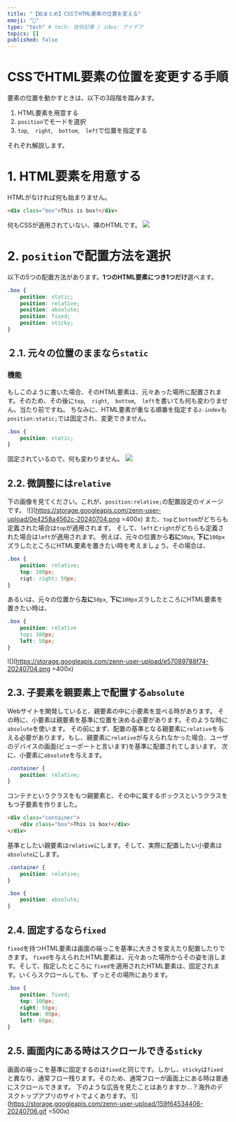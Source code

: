 ```yaml
---
title: "【総まとめ】CSSでHTML要素の位置を変える"
emoji: "💬"
type: "tech" # tech: 技術記事 / idea: アイデア
topics: []
published: false
---
```

# CSSでHTML要素の位置を変更する手順
要素の位置を動かすときは、以下の3段階を踏みます。
1. HTML要素を用意する
2. `position`でモードを選択
3. `top`,　`right`,　`bottom`,　`left`で位置を指定する

それぞれ解説します。

# 1. HTML要素を用意する
HTMLがなければ何も始まりません。
```html
<div class="box">This is box!</div>
```
何もCSSが適用されていない、裸のHTMLです。
![](https://storage.googleapis.com/zenn-user-upload/49b658413e81-20240702.png)

# 2. `position`で配置方法を選択
以下の5つの配置方法があります。**1つのHTML要素につき1つだけ**選べます。

```css
.box {
    position: static;
    position: relative;
    position: absolute;
    position: fixed;
    position: sticky;
}
```

## ２.1. 元々の位置のままなら`static`
### 機能
もしこのように書いた場合、そのHTML要素は、元々あった場所に配置されます。そのため、その後に`top`,　`right`,　`bottom`,　`left`を書いても何も変わりません。当たり前ですね。
ちなみに、HTML要素が重なる順番を指定する`z-index`も`position:static;`では固定され、変更できません。
```css
.box {
    position: static;
}
```
固定されているので、何も変わりません。
![](https://storage.googleapis.com/zenn-user-upload/49b658413e81-20240702.png)

## 2.2. 微調整には`relative`
下の画像を見てください。これが、`position:relative;`の配置設定のイメージです。
![](https://storage.googleapis.com/zenn-user-upload/0e4258a4562c-20240704.png =400x)
また、`top`と`bottom`がどちらも定義された場合は`top`が適用されます。
そして、`left`と`right`がどちらも定義された場合は`left`が適用されます。
例えば、元々の位置から**右に**`50px`, **下に**`100px`ズラしたところにHTML要素を置きたい時を考えましょう。その場合は、
```css
.box {
    position: relative;
    top: 100px;
    rigt: right: 50px;
}
```
あるいは、元々の位置から**左に**`50px`, **下に**`100px`ズラしたところにHTML要素を置きたい時は、
```css
.box {
    position: relative
    top: 100px;
    left: 50px;
}
```
![](https://storage.googleapis.com/zenn-user-upload/e57089788f74-20240704.png =400x)

## 2.3. 子要素を親要素上で配置する`absolute`
Webサイトを開発していると、親要素の中に小要素を並べる時があります。
その時に、小要素は親要素を基準に位置を決める必要があります。そのような時に`absolute`を使います。
その前にまず、配置の基準となる親要素に`relative`を与える必要があります。もし、親要素に`relative`が与えられなかった場合、ユーザのデバイスの画面(ビューポートと言います)を基準に配置されてしまいます。
次に、小要素に`absolute`を与えます。
```css
.container {
    position: relative;
}
```
コンテナというクラスをもつ親要素と、その中に属するボックスというクラスをもつ子要素を作りました。
```html
<div class="container">
    <div class="box">This is box!</div>
</div>
```
基準としたい親要素は`relative`にします。そして、実際に配置したい小要素は`absolute`にします。
```css
.container {
    position: relative;
}

.box {
    position: absolute;
}
```
## 2.4. 固定するなら`fixed`
`fixed`を持つHTML要素は画面の端っこを基準に大きさを変えたり配置したりできます。
`fixed`を与えられたHTML要素は、元々あった場所からその姿を消します。そして、指定したところに
`fixed`を適用されたHTML要素は、固定されます。いくらスクロールしても、ずっとその場所にあります。
```css
.box {
    position: fixed;
    top: 100px;
    right: 50px;
    bottom: 80px;
    left: 60px;
}
```
## 2.5. 画面内にある時はスクロールできる`sticky`
画面の端っこを基準に固定するのは`fixed`と同じです。しかし、`sticky`は`fixed`と異なり、通常フロー残ります。そのため、通常フローが画面上にある時は普通にスクロールできます。
下のような広告を見たことはありますか...？海外のデスクトップアプリのサイトでよくあります。
![](https://storage.googleapis.com/zenn-user-upload/159f64534406-20240706.gif =500x)